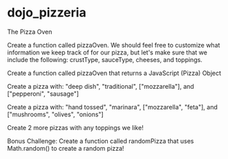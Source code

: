 # dojo_pizzeria

The Pizza Oven

Create a function called pizzaOven. We should feel free to customize what information we keep track of for our pizza, but let's make sure that we include the following: crustType, sauceType, cheeses, and toppings.

Create a function called pizzaOven that returns a JavaScript (Pizza) Object

Create a pizza with: "deep dish", "traditional", ["mozzarella"], and ["pepperoni", "sausage"]

Create a pizza with: "hand tossed", "marinara", ["mozzarella", "feta"], and ["mushrooms", "olives", "onions"]

Create 2 more pizzas with any toppings we like!

Bonus Challenge: Create a function called randomPizza that uses Math.random() to create a random pizza!
